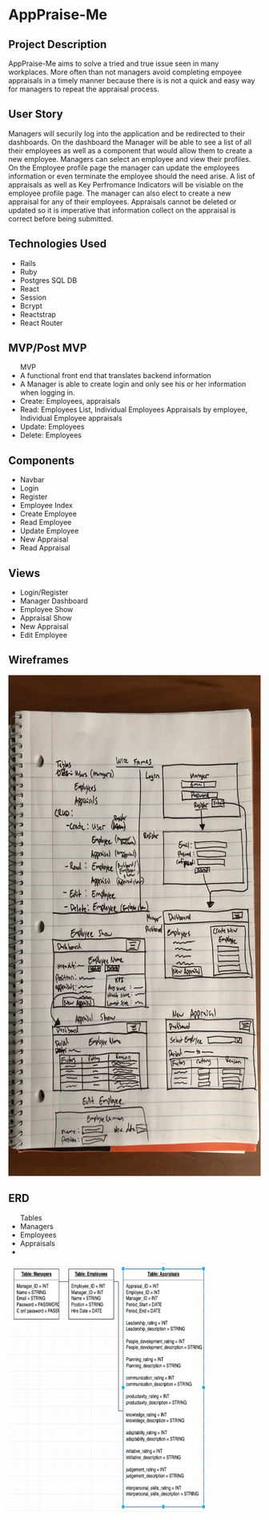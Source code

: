 # AppPraise-Me
<h2>Project Description</h2>
    <p>AppPraise-Me aims to solve a tried and true issue seen in many workplaces. More often than not managers avoid completing empoyee appraisals in a timely manner because there is is not a quick and easy way for managers to repeat the appraisal process.  </p>
<h2>User Story</h2>
    <p>Managers will securily log into the application and be redirected to their dashboards. On the dashboard the Manager will be able to see a list of all their employees as well as a component that would allow them to create a new employee. Managers can select an employee and view their profiles. On the Employee profile page the manager can update the employees information or even terminate the employee should the need arise. A list of appraisals as well as Key Perfromance Indicators will be visiable on the employee profile page. The manager can also elect to create a new appraisal for any of their employees. Appraisals cannot be deleted or updated so it is imperative that information collect on the appraisal is correct before being submitted.</p>
<h2>Technologies Used</h2>
    <ul>
    <li>Rails</li>
    <li>Ruby</li>
    <li>Postgres SQL DB</li>
    <li>React</li>
    <li>Session</li>
    <li>Bcrypt</li>
    <li>Reactstrap</li>
    <li>React Router</li>
    </ul>
<h2>MVP/Post MVP</h2>
    <ul> MVP
    <li>A functional front end that translates backend information</li>
     <li>A Manager is able to create login and only see his or her information when logging in. </li>
     <li> Create: Employees, appraisals </li>
     <li> Read: Employees List, Individual Employees Appraisals by employee, Individual Employee appraisals </li>
     <li> Update: Employees </li>
     <li> Delete: Employees </li>
    </ul>
<h2>Components</h2>
    <ul>
    <li>Navbar</li>
    <li>Login</li>
    <li>Register</li>
    <li>Employee Index</li>
    <li>Create Employee</li>
    <li>Read Employee</li>
    <li>Update Employee</li>
    <li>New Appraisal</li>
    <li>Read Appraisal</li>
    </ul>
<h2>Views</h2>
    <ul>
    <li>Login/Register</li>
    <li>Manager Dashboard</li>
    <li>Employee Show</li>
    <li>Appraisal Show</li>
    <li>New Appraisal</li>
    <li>Edit Employee</li>
    </ul>
<h2>Wireframes</h2>
<img src= "./public/wireframes.jpg" height="1000px" width="800px">

<h2>ERD</h2>

<ul>  
    Tables
    <li>Managers</li>
    <li>Employees</li>
    <li>Appraisals<li>
</ul>
<img src= "./public/DBs.png" height="500px" width="400px">